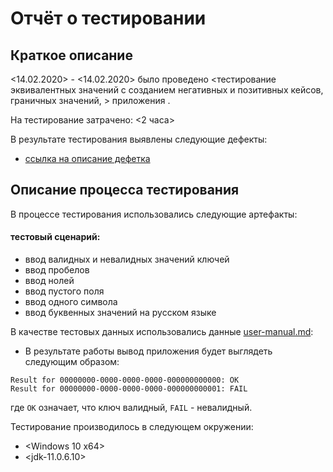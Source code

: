 # Отчёт о тестировании <KeyValidator>

## Краткое описание

<14.02.2020> - <14.02.2020> было проведено <тестирование эквивалентных значений с созданием негативных и позитивных кейсов, граничных значений, > приложения <KeyValidator>.

На тестирование затрачено: <2 часа>

В результате тестирования выявлены следующие дефекты:

* [ссылка на описание дефетка ](https://github.com/OlgaNikulina/java-1.1/issues) 

## Описание процесса тестирования

В процессе тестирования использовались следующие артефакты:
#### тестовый сценарий: 
* ввод валидных и невалидных значений ключей
* ввод пробелов
* ввод нолей
* ввод пустого поля
* ввод одного символа
* ввод буквенных значений на русском языке

В качестве тестовых данных использовались данные [user-manual.md](https://github.com/netology-code/javaqa-homeworks/blob/master/intro/user-manual.md):
* В результате работы вывод приложения будет выглядеть следующим образом:
```shell script
Result for 00000000-0000-0000-0000-000000000000: OK
Result for 00000000-0000-0000-0000-000000000001: FAIL
```
где `OK` означает, что ключ валидный, `FAIL` - невалидный.


Тестирование производилось в следующем окружении:
* <Windows 10 x64>
* <jdk-11.0.6.10>
